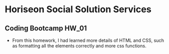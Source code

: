# Horiseon Social Solution Services

## Coding Bootcamp HW_01
- From this homework, I had learned more details of HTML and CSS, such as formatting all the elements correctly and more css functions.